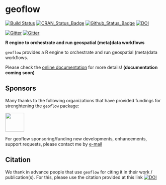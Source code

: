 # geoflow

[![Build Status](https://travis-ci.org/eblondel/geoflow.svg?branch=master)](https://travis-ci.org/eblondel/geoflow)
[![CRAN_Status_Badge](http://www.r-pkg.org/badges/version/geoflow)](https://cran.r-project.org/package=geoflow)
[![Github_Status_Badge](https://img.shields.io/badge/Github-0.0.9005-blue.svg)](https://github.com/eblondel/geoflow)
[![DOI](https://zenodo.org/badge/DOI//10.5281/zenodo.3138920.svg)](https://doi.org//10.5281/zenodo.3138920)

[![Gitter](https://img.shields.io/badge/chat%20room-for%20users-brown.svg?style=flat-square)](https://gitter.im/geoflow-users/community)
[![Gitter](https://img.shields.io/badge/chat%20room-for%20developers-brown.svg?style=flat-square)](https://gitter.im/geoflow-developers/community)

**R engine to orchestrate and run geospatial (meta)data workflows**

``geoflow`` provides a R engine to orchestrate and run geospatial (meta)data workflows.

Please check the [online documentation](https://github.com/eblondel/geoflow/wiki) for more details! **(documentation coming soon)**


## Sponsors

Many thanks to the following organizations that have provided fundings for strenghtening the ``geoflow`` package:

<a href="https://en.ird.fr/"><img src="https://en.ird.fr/var/ird/storage/images/media/ird-sites-d-unites-de-recherche/dial/images/logos/logo_ird_2016_longueur_uk/4030160-1-eng-GB/logo_ird_2016_longueur_uk.png" height="60"/></a>

For geoflow sponsoring/funding new developments, enhancements, support requests, please contact me by [e-mail](mailto:emmanuel.blondel1@gmail.com)

## Citation

We thank in advance people that use ``geoflow`` for citing it in their work / publication(s). For this, please use the citation provided at this link [![DOI](https://zenodo.org/badge/DOI//10.5281/zenodo.3138920.svg)](https://doi.org//10.5281/zenodo.3138920)


